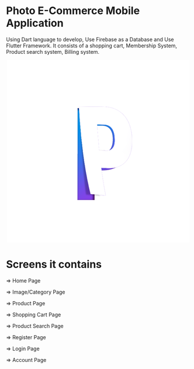 # Photo E-Commerce Mobile Application
Using Dart language to develop, Use Firebase as a Database and Use Flutter Framework. It consists of a shopping cart, Membership System, Product search system, Billing system.
<p align="center">
  <img src="images/logo.png">
<p/>

# Screens it contains
<p> => Home Page <p/>
<p> => Image/Category Page<p/>
<p> => Product Page  <p/>
<p> => Shopping Cart Page <p/>
<p> => Product Search Page <p/>
<p> => Register Page <p/>
<p> => Login Page <p/>
<p> => Account Page <p/>

